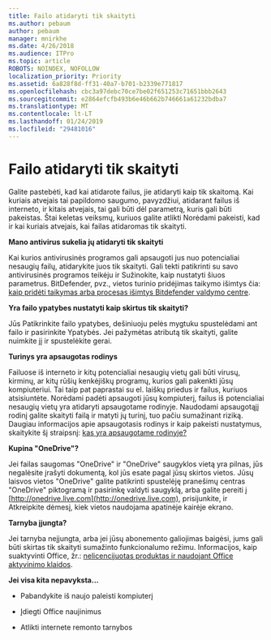 ```yaml
---
title: Failo atidaryti tik skaityti
ms.author: pebaum
author: pebaum
manager: mnirkhe
ms.date: 4/26/2018
ms.audience: ITPro
ms.topic: article
ROBOTS: NOINDEX, NOFOLLOW
localization_priority: Priority
ms.assetid: 6a828f8d-ff31-40a7-b701-b2339e771817
ms.openlocfilehash: cbc3a97debc70ce7be02f651253c71651bbb2643
ms.sourcegitcommit: e2864efcfb493b6e46b662b746661a61232bdba7
ms.translationtype: MT
ms.contentlocale: lt-LT
ms.lasthandoff: 01/24/2019
ms.locfileid: "29481016"
---
```

# <a name="file-open-read-only"></a>Failo atidaryti tik skaityti

Galite pastebėti, kad kai atidarote failus, jie atidaryti kaip tik skaitomą. Kai kuriais atvejais tai papildomo saugumo, pavyzdžiui, atidarant failus iš interneto, ir kitais atvejais, tai gali būti dėl parametrą, kuris gali būti pakeistas. Štai keletas veiksmų, kuriuos galite atlikti Norėdami pakeisti, kad ir kai kuriais atvejais, kai failas atidaromas tik skaityti.
  
 **Mano antivirus sukelia jų atidaryti tik skaityti**
  
Kai kurios antivirusinės programos gali apsaugoti jus nuo potencialiai nesaugių failų, atidarykite juos tik skaityti. Gali tekti patikrinti su savo antivirusinės programos teikėju ir Sužinokite, kaip nustatyti šiuos parametrus. BitDefender, pvz., vietos turinio pridėjimas taikymo išimtys čia: [kaip pridėti taikymas arba procesas išimtys Bitdefender valdymo centre](https://www.bitdefender.com/support/how-to-add-application-or-process-exclusions-in-bitdefender-control-center-1119.mdl).
  
 **Yra failo ypatybes nustatyti kaip skirtus tik skaityti?**
  
Jūs Patikrinkite failo ypatybes, dešiniuoju pelės mygtuku spustelėdami ant failo ir pasirinkite Ypatybės. Jei pažymėtas atributą tik skaityti, galite nuimkite jį ir spustelėkite gerai.
  
 **Turinys yra apsaugotas rodinys**
  
Failuose iš interneto ir kitų potencialiai nesaugių vietų gali būti virusų, kirminų, ar kitų rūšių kenkėjiškų programų, kurios gali pakenkti jūsų kompiuteriui. Tai taip pat paprastai su el. laiškų priedus ir failus, kuriuos atsisiuntėte. Norėdami padėti apsaugoti jūsų kompiuterį, failus iš potencialiai nesaugių vietų yra atidaryti apsaugotame rodinyje. Naudodami apsaugotąjį rodinį galite skaityti failą ir matyti jų turinį, tuo pačiu sumažinant riziką. Daugiau informacijos apie apsaugotasis rodinys ir kaip pakeisti nustatymus, skaitykite šį straipsnį: [kas yra apsaugotame rodinyje?](https://support.office.com/en-us/article/d6f09ac7-e6b9-4495-8e43-2bbcdbcb6653)
  
 **Kupina "OneDrive"?**
  
Jei failas saugomas "OneDrive" ir "OneDrive" saugyklos vietą yra pilnas, jūs negalėsite įrašyti dokumentą, kol jūs esate pagal jūsų skirtos vietos. Jūsų laisvos vietos "OneDrive" galite patikrinti spustelėję pranešimų centras "OneDrive" piktogramą ir pasirinkę valdyti saugyklą, arba galite pereiti į [http://onedrive.live.com](http://onedrive.live.com), prisijunkite, ir Atkreipkite dėmesį, kiek vietos naudojama apatinėje kairėje ekrano.
  
 **Tarnyba įjungta?**
  
Jei tarnyba neįjungta, arba jei jūsų abonemento galiojimas baigėsi, jums gali būti skirtas tik skaityti sumažinto funkcionalumo režimu. Informacijos, kaip suaktyvinti Office, žr.: [nelicencijuotas produktas ir naudojant Office aktyvinimo klaidos](https://support.office.com/en-us/article/unlicensed-product-and-activation-errors-in-office-0d23d3c0-c19c-4b2f-9845-5344fedc4380).
  
 **Jei visa kita nepavyksta...**
  
- Pabandykite iš naujo paleisti kompiuterį
    
- Įdiegti Office naujinimus
    
- Atlikti internete remonto tarnybos
    

